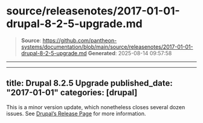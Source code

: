 # source/releasenotes/2017-01-01-drupal-8-2-5-upgrade.md

> **Source**: https://github.com/pantheon-systems/documentation/blob/main/source/releasenotes/2017-01-01-drupal-8-2-5-upgrade.md
> **Generated**: 2025-08-14 09:57:58

---

---
title: Drupal 8.2.5 Upgrade
published_date: "2017-01-01"
categories: [drupal]
---
This is a minor version update, which nonetheless closes several dozen issues. See [Drupal’s Release Page](https://www.drupal.org/project/drupal/releases/8.2.5) for more information.
